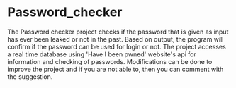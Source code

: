 # Password_checker
The Password checker project checks if the password that is given as input has ever been leaked or not in the past.
Based on output, the program will confirm if the password can be used for login or not.
The project accesses a real time database using 'Have I been pwned' website's api for information and checking of passwords.
Modifications can be done to improve the project and if you are not able to, then you can comment with the suggestion.
